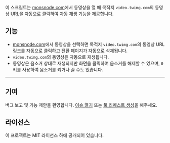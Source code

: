 이 스크립트는 [monsnode.com](https://monsnode.com)에서 동영상을 열 때 목적지 `video.twimg.com`의 동영상 URL을 자동으로 클릭하여 자동 재생 기능을 제공합니다.

## 기능

- [monsnode.com](https://monsnode.com)에서 동영상을 선택하면 목적지 `video.twimg.com`의 동영상 URL 링크를 자동으로 클릭하고 전환 페이지가 자동으로 삭제됩니다.
- `video.twimg.com`의 동영상은 자동으로 재생됩니다.
- 동영상은 음소거 상태로 재생되지만 화면을 클릭하여 음소거를 해제할 수 있으며, `0` 키를 사용하여 음소거를 켜거나 끌 수도 있습니다.

---

## 기여

버그 보고 및 기능 제안을 환영합니다. [이슈 열기](https://github.com/yossy17/monsnode-autoplay/issues) 또는 [풀 리퀘스트 생성](https://github.com/yossy17/monsnode-autoplay/pulls)을 해주세요.

## 라이선스

이 프로젝트는 MIT 라이선스 하에 공개되어 있습니다.
